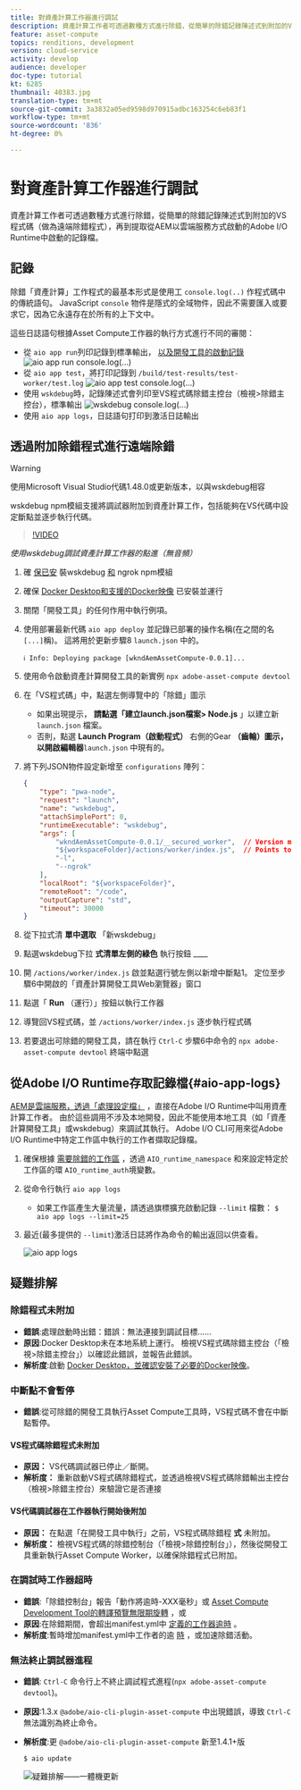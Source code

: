 ```yaml
---
title: 對資產計算工作器進行調試
description: 資產計算工作者可透過數種方式進行除錯，從簡單的除錯記錄陳述式到附加的VS程式碼（做為遠端除錯程式），再到提取從AEM以雲端服務方式啟動的Adobe I/O Runtime中啟動的記錄檔。
feature: asset-compute
topics: renditions, development
version: cloud-service
activity: develop
audience: developer
doc-type: tutorial
kt: 6285
thumbnail: 40383.jpg
translation-type: tm+mt
source-git-commit: 3a3832a05ed9598d970915adbc163254c6eb83f1
workflow-type: tm+mt
source-wordcount: '836'
ht-degree: 0%

---
```



# 對資產計算工作器進行調試

資產計算工作者可透過數種方式進行除錯，從簡單的除錯記錄陳述式到附加的VS程式碼（做為遠端除錯程式），再到提取從AEM以雲端服務方式啟動的Adobe I/O Runtime中啟動的記錄檔。

## 記錄

除錯「資產計算」工作程式的最基本形式是使用工 `console.log(..)` 作程式碼中的傳統語句。 JavaScript `console` 物件是隱式的全域物件，因此不需要匯入或要求它，因為它永遠存在於所有的上下文中。

這些日誌語句根據Asset Compute工作器的執行方式進行不同的審閱：

+ 從 `aio app run`列印記錄到標準輸出， [以及開發工具的啟動記錄](../develop/development-tool.md)
   ![aio app run console.log(...)](./assets/debug/console-log__aio-app-run.png)
+ 從 `aio app test`，將打印記錄到 `/build/test-results/test-worker/test.log`
   ![aio app test console.log(...)](./assets/debug/console-log__aio-app-test.png)
+ 使用 `wskdebug`時，記錄陳述式會列印至VS程式碼除錯主控台（檢視>除錯主控台），標準輸出
   ![wskdebug console.log(...)](./assets/debug/console-log__wskdebug.png)
+ 使用 `aio app logs`，日誌語句打印到激活日誌輸出

## 透過附加除錯程式進行遠端除錯

>[!WARNING]
>
>使用Microsoft Visual Studio代碼1.48.0或更新版本，以與wskdebug相容

wskdebug [](https://www.npmjs.com/package/@openwhisk/wskdebug) npm模組支援將調試器附加到資產計算工作，包括能夠在VS代碼中設定斷點並逐步執行代碼。

>[!VIDEO](https://video.tv.adobe.com/v/40383/?quality=12&learn=on)

_使用wskdebug調試資產計算工作器的點進（無音頻）_

1. 確 [保已安](../set-up/development-environment.md#wskdebug) 裝wskdebug [和](../set-up/development-environment.md#ngork) ngrok npm模組
1. 確保 [Docker Desktop和支援的Docker映像](../set-up/development-environment.md#docker) 已安裝並運行
1. 關閉「開發工具」的任何作用中執行例項。
1. 使用部署最新代碼 `aio app deploy` 並記錄已部署的操作名稱(在之間的名 `[...]`稱)。 這將用於更新步驟8 `launch.json` 中的。

   ```
   ℹ Info: Deploying package [wkndAemAssetCompute-0.0.1]...
   ```
1. 使用命令啟動資產計算開發工具的新實例 `npx adobe-asset-compute devtool`
1. 在「VS程式碼」中，點選左側導覽中的「除錯」圖示
   + 如果出現提示， __請點選「建立launch.json檔案> Node.js__ 」以建立新 `launch.json` 檔案。
   + 否則，點選 __Launch Program（啟動程式）__ 右側的Gear __（齒輪）圖示，以開啟編輯器__`launch.json` 中現有的。
1. 將下列JSON物件設定新增至 `configurations` 陣列：

   ```json
   {
       "type": "pwa-node",
       "request": "launch",
       "name": "wskdebug",
       "attachSimplePort": 0,
       "runtimeExecutable": "wskdebug",
       "args": [
           "wkndAemAssetCompute-0.0.1/__secured_worker",  // Version must match your Asset Compute worker's version
           "${workspaceFolder}/actions/worker/index.js",  // Points to your worker
           "-l",
           "--ngrok"
       ],
       "localRoot": "${workspaceFolder}",
       "remoteRoot": "/code",
       "outputCapture": "std",
       "timeout": 30000
   }
   ```

1. 從下拉式清 __單中選取__ 「新wskdebug」
1. 點選wskdebug下拉 __式清單左側的綠色__ 執行按鈕 ____
1. 開 `/actions/worker/index.js` 啟並點選行號左側以新增中斷點1。 定位至步驟6中開啟的「資產計算開發工具Web瀏覽器」窗口
1. 點選「 __Run__ （運行）」按鈕以執行工作器
1. 導覽回VS程式碼，並 `/actions/worker/index.js` 逐步執行程式碼
1. 若要退出可除錯的開發工具，請在執行 `Ctrl-C` 步驟6中命令的 `npx adobe-asset-compute devtool` 終端中點選

## 從Adobe I/O Runtime存取記錄檔{#aio-app-logs}

[AEM是雲端服務，透過「處理設定檔」](../deploy/processing-profiles.md) ，直接在Adobe I/O Runtime中叫用資產計算工作者。 由於這些調用不涉及本地開發，因此不能使用本地工具（如「資產計算開發工具」或wskdebug）來調試其執行。 Adobe I/O CLI可用來從Adobe I/O Runtime中特定工作區中執行的工作者擷取記錄檔。

1. 確保根據 [需要除錯的工作區](../deploy/runtime.md) ，透過 `AIO_runtime_namespace` 和來設定特定於工作區的環 `AIO_runtime_auth`境變數。
1. 從命令行執行 `aio app logs`
   + 如果工作區產生大量流量，請透過旗標擴充啟動記錄 `--limit` 檔數：
      `$ aio app logs --limit=25`
1. 最近(最多提供的 `--limit`)激活日誌將作為命令的輸出返回以供查看。

   ![aio app logs](./assets/debug/aio-app-logs.png)

## 疑難排解

### 除錯程式未附加

+ __錯誤__:處理啟動時出錯：錯誤：無法連接到調試目標……
+ __原因__:Docker Desktop未在本地系統上運行。 檢視VS程式碼除錯主控台（「檢視>除錯主控台」）以確認此錯誤，並報告此錯誤。
+ __解析度__:啟動 [Docker Desktop，並確認安裝了必要的Docker映像](../set-up/development-environment.md#docker)。

### 中斷點不會暫停

+ __錯誤__:從可除錯的開發工具執行Asset Compute工具時，VS程式碼不會在中斷點暫停。

#### VS程式碼除錯程式未附加

+ __原因：__ VS代碼調試器已停止／斷開。
+ __解析度：__ 重新啟動VS程式碼除錯程式，並透過檢視VS程式碼除錯輸出主控台（檢視>除錯主控台）來驗證它是否連接

#### VS代碼調試器在工作器執行開始後附加

+ __原因：__ 在點選「在開發工具中執行」之前，VS程式碼除錯程 __式__ 未附加。
+ __解析度：__ 檢視VS程式碼的除錯控制台（「檢視>除錯控制台」），然後從開發工具重新執行Asset Compute Worker，以確保除錯程式已附加。

### 在調試時工作器超時

+ __錯誤__:「除錯控制台」報告「動作將逾時-XXX毫秒」或 [Asset Compute Development Tool的轉譯預覽無限期旋轉](../develop/development-tool.md) ，或
+ __原因__:在除錯期間，會超出manifest.yml中 [定義的工作器逾時](../develop/manifest.md) 。
+ __解析度__:暫時增加manifest.yml中工作者的逾 [時](../develop/manifest.md) ，或加速除錯活動。

### 無法終止調試器進程

+ __錯誤__: `Ctrl-C` 命令行上不終止調試程式進程(`npx adobe-asset-compute devtool`)。
+ __原因__:1.3.x `@adobe/aio-cli-plugin-asset-compute` 中出現錯誤，導致 `Ctrl-C` 無法識別為終止命令。
+ __解析度__:更 `@adobe/aio-cli-plugin-asset-compute` 新至1.4.1+版

   ```
   $ aio update
   ```

   ![疑難排解——一體機更新](./assets/debug/troubleshooting__terminate.png)